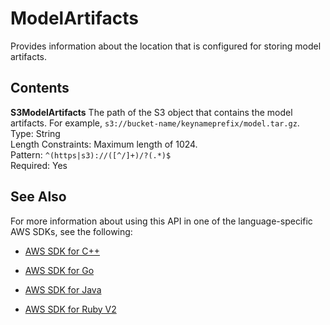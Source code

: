 # ModelArtifacts<a name="API_ModelArtifacts"></a>

Provides information about the location that is configured for storing model artifacts\. 

## Contents<a name="API_ModelArtifacts_Contents"></a>

 **S3ModelArtifacts**   <a name="SageMaker-Type-ModelArtifacts-S3ModelArtifacts"></a>
The path of the S3 object that contains the model artifacts\. For example, `s3://bucket-name/keynameprefix/model.tar.gz`\.  
Type: String  
Length Constraints: Maximum length of 1024\.  
Pattern: `^(https|s3)://([^/]+)/?(.*)$`   
Required: Yes

## See Also<a name="API_ModelArtifacts_SeeAlso"></a>

For more information about using this API in one of the language\-specific AWS SDKs, see the following:

+  [AWS SDK for C\+\+](http://docs.aws.amazon.com/goto/SdkForCpp/sagemaker-2017-07-24/ModelArtifacts) 

+  [AWS SDK for Go](http://docs.aws.amazon.com/goto/SdkForGoV1/sagemaker-2017-07-24/ModelArtifacts) 

+  [AWS SDK for Java](http://docs.aws.amazon.com/goto/SdkForJava/sagemaker-2017-07-24/ModelArtifacts) 

+  [AWS SDK for Ruby V2](http://docs.aws.amazon.com/goto/SdkForRubyV2/sagemaker-2017-07-24/ModelArtifacts) 